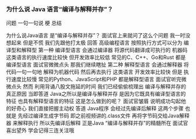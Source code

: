 ### 为什么说 Java 语言“编译与解释并存”？

问题
一句一句说
梗
总结

为什么说Java语言
是“编译与解释并存”？
面试官上来就问了这么个问题
我一时没想起来
但是不慌
我们先跟他打太极
回答
高级编程语言
按照执行方式可以分为
编译型和解释型
第一种
编译型语言
会通过编译器
将源代码翻译成可执行的
机器码
这类语言的执行速度比较快
但开发效率比较低
常见的C、C++、Go和Rust
都是编译型语言
面试官微微点头
那我们继续瞎扯
第二种
解释型语言
会通过解释器
将代码一句一句地
解释为机器代码
然后再去执行
这类语言
开发效率比较快
但是
执行速度比较慢
常见的Python、JavaScript和PHP
都是解释型语言
面试官听完微微点头
然而
利用背诵八股文拖延的时间
我们已经偷偷梳理出
编译与解释并存的真正原因
当即答道
Java之所以是编译与解释并存
是因为它既具有编译型语言的特征
也具有解释型语言的特征
这是怎么做到的呢？
面试官皱眉
说明成功勾起他的好奇心
我们直接把握主动权
答道
Java程序
会经过先编译后解释
这两个步骤
也就是
先经过编译生成字节码
即之前视频讲的.class文件
再将字节码交给Java解释器
来解释执行
所以先编译后解释
正是Java “编译与解释并存”的精髓所在
面试官喜出望外
学会记得三连关注哦
